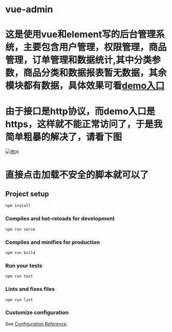 # vue-admin 
# 这是使用vue和element写的后台管理系统，主要包含用户管理，权限管理，商品管理，订单管理和数据统计,其中分类参数，商品分类和数据报表暂无数据，其余模块都有数据，具体效果可看[demo入口](https://readream.github.io/vue-admin/dist/index.html) 

# 由于接口是http协议，而demo入口是https，这样就不能正常访问了，于是我简单粗暴的解决了，请看下图
![图片](https://readream.github.io/vue-admin/src/assets/jietu.png)
# 直接点击加载不安全的脚本就可以了

## Project setup
```
npm install
```

### Compiles and hot-reloads for development
```
npm run serve
```

### Compiles and minifies for production
```
npm run build
```

### Run your tests
```
npm run test
```

### Lints and fixes files
```
npm run lint
```

### Customize configuration
See [Configuration Reference](https://cli.vuejs.org/config/).

